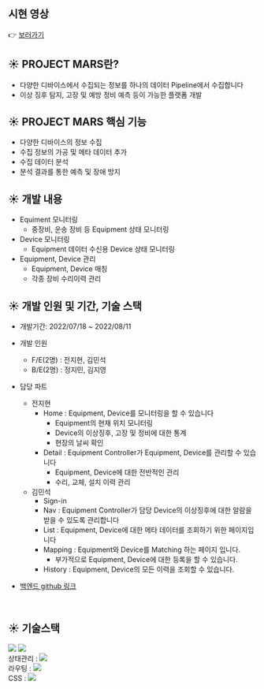 ## 시현 영상

👉 [보러가기]()
<br />

## ☀️ PROJECT MARS란?

- 다양한 디바이스에서 수집되는 정보를 하나의 데이터 Pipeline에서 수집합니다
- 이상 징후 탐지, 고장 및 예방 정비 예측 등이 가능한 플랫폼 개발

## ☀️ PROJECT MARS 핵심 기능

- 다양한 디바이스의 정보 수집
- 수집 정보의 가공 및 메타 데이터 추가
- 수집 데이터 분석
- 분석 결과를 통한 예측 및 장애 방지
  <br />

## ☀️ 개발 내용

- Equiment 모니터링
  - 중장비, 운송 장비 등 Equipment 상태 모니터링
- Device 모니터링
  - Equipment 데이터 수신용 Device 상태 모니터링
- Equipment, Device 관리
  - Equipment, Device 매칭
  - 각종 장비 수리이력 관리

## ☀️ 개발 인원 및 기간, 기술 스택

- 개발기간: 2022/07/18 ~ 2022/08/11

- 개발 인원

  - F/E(2명) : 전지현, 김민석
  - B/E(2명) : 정지민, 김지영

- 담당 파트

  - 전지현
    - Home : Equipment, Device를 모니터링을 할 수 있습니다
      - Equipment의 현재 위치 모니터링
      - Device의 이상징후, 고장 및 정비에 대한 통계
      - 현장의 날씨 확인
    - Detail : Equipment Controller가 Equipment, Device를 관리할 수 있습니다
      - Equipment, Device에 대한 전반적인 관리
      - 수리, 교체, 설치 이력 관리
  - 김민석
    - Sign-in
    - Nav : Equipment Controller가 담당 Device의 이상징후에 대한 알람을 받을 수 있도록 관리합니다
    - List : Equipment, Device에 대한 메타 데이터를 조회하기 위한 페이지입니다
    - Mapping : Equipment와 Device를 Matching 하는 페이지 입니다.
      - 부가적으로 Equipment, Device에 대한 등록을 할 수 있습니다.
    - History : Equipment, Device의 모든 이력을 조회할 수 있습니다.

- [백엔드 github 링크](https://github.com/jiminnote/Mars_project)

<br />

## ☀️ 기술스택

<img src="https://img.shields.io/badge/react-61DAFB?style=flat-square&logo=react&logoColor=white"/> 
<img src="https://img.shields.io/badge/TypeScript-3178C6?style=flat-square&logo=TypeScript&logoColor=white"/> 
<br />
상태관리 : <img src="https://img.shields.io/badge/MobX-FF9955?style=flat-square&logo=MobX&logoColor=white"/>
<br />
라우팅 : <img src="https://img.shields.io/badge/ReactRouter-CA4245?style=flat-square&logo=ReactRouter&logoColor=white"/>
<br />
CSS : <img src="https://img.shields.io/badge/TailwindCSS-06B6D4?style=flat-square&logo=TailwindCSS&logoColor=white"/>
<br />
